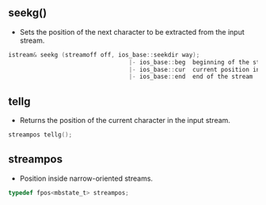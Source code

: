 ## seekg()
- Sets the position of the next character to be extracted from the input stream.
```c
istream& seekg (streamoff off, ios_base::seekdir way);
                                  |- ios_base::beg	beginning of the stream
                                  |- ios_base::cur	current position in the stream
                                  |- ios_base::end	end of the stream
```
## tellg
- Returns the position of the current character in the input stream.
```c
streampos tellg();
```
## streampos
- Position inside narrow-oriented streams.
```c
typedef fpos<mbstate_t> streampos;
```
